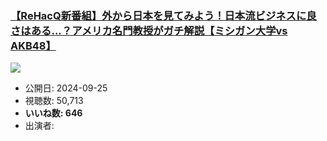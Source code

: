 ### [【ReHacQ新番組】外から日本を見てみよう！日本流ビジネスに良さはある...？アメリカ名門教授がガチ解説【ミシガン大学vs AKB48】](https://www.youtube.com/watch?v=LhCJjdJMtKY)
[![](https://img.youtube.com/vi/LhCJjdJMtKY/sddefault.jpg)](https://www.youtube.com/watch?v=LhCJjdJMtKY)
-   公開日: 2024-09-25
-   視聴数: 50,713
-   **いいね数: 646**
-   出演者: 
